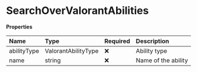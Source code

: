 # SearchOverValorantAbilities

**Properties**

| Name        | Type                | Required | Description         |
| :---------- | :------------------ | :------- | :------------------ |
| abilityType | ValorantAbilityType | ❌       | Ability type        |
| name        | string              | ❌       | Name of the ability |

<!-- This file was generated by liblab | https://liblab.com/ -->
